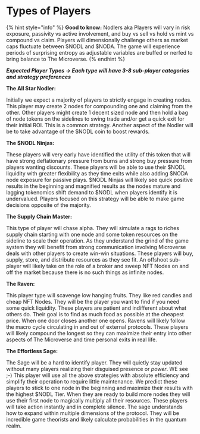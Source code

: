 # Types of Players

{% hint style="info" %}
**Good to know:** Nodlers aka Players will vary in risk exposure, passivity vs active involvement, and buy vs sell vs hold vs mint vs compound vs claim. Players will dimensionally challenge others as market caps fluctuate between $NODL and $NODA. The game will experience periods of surprising entropy as adjustable variables are buffed or nerfed to bring balance to The Microverse. &#x20;
{% endhint %}

_**Expected Player Types -> Each type will have 3-8  sub-player categories and strategy preferences**_&#x20;

**The All Star Nodler:**&#x20;

Initially we expect a majority of players to strictly engage in creating nodes. This player may create 2 nodes for compounding one and claiming from the other. Other players might create 1 decent sized node and then hold a bag of node tokens on the sidelines to swing trade and/or get a quick exit for their initial ROI. This is a common strategy. Another aspect of the Nodler will be to take advantage of the $NODL coin to boost rewards.&#x20;



**The $NODL Ninjas:**

These players will very early have identified the utility of this token that will have strong deflationary pressure from burns and strong buy pressure from players wanting discounts. These players will be able to use their $NODL liquidity with greater flexibility as they time exits while also adding $NODA node exposure for passive plays. $NODL Ninjas will likely see quick positive results in the beginning and magnified results as the nodes mature and lagging tokenomics shift demand to $NODL when players identify it is undervalued. Players focused on this strategy will be able to make game decisions opposite of the majority.&#x20;



**The Supply Chain Master:**

This type of player will chase alpha. They will simulate a rags to riches supply chain starting with one node and some token resources on the sideline to scale their operation. As they understand the grind of the game system they will benefit from strong communication involving Microverse deals with other players to create win-win situations. These players will buy, supply, store, and distribute resources as they see fit. An offshoot sub-player will likely take on the role of a broker and sweep NFT Nodes on and off the market because there is no such things as infinite nodes.&#x20;



**The Raven:**

This player type will scavenge low hanging fruits. They like red candles and cheap NFT Nodes. They will be the player you want to find if you need some quick liquidity. These players are patient and indifferent about what others do. Their goal is to find as much food as possible at the cheapest price. When one door closes another one opens. Ravens will likely follow the macro cycle circulating in and out of external protocols. These players will likely compound the longest so they can maximize their entry into other aspects of The Microverse and time personal exits in real life.&#x20;



**The Effortless Sage:**

The Sage will be a hard to identify player. They will quietly stay updated without many players realizing their disguised presence or _power_. WE see ;-) This player will use all the above strategies with absolute efficiency and simplify their operation to require little maintenance. We predict these players to stick to one node in the beginning and maximize their results with the highest $NODL Tier. When they are ready to build more nodes they will use their first node to magically multiply all their resources. These players will take action instantly and in complete silence. The sage understands how to expand within multiple dimensions of the protocol. They will be incredible game theorists and likely calculate probabilities in the quantum realm.&#x20;

&#x20; &#x20;
